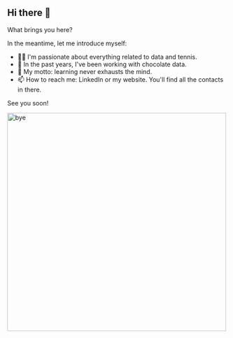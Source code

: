 ## Hi there 👋

What brings you here?

In the meantime, let me introduce myself:
- 🤖🎾 I'm passionate about everything related to data and tennis.
- 🍫 In the past years, I've been working with chocolate data.
- 🌱 My motto: learning never exhausts the mind.
- 📫 How to reach me: LinkedIn or my website. You'll find all the contacts in there.

See you soon!

<img src="https://images.unsplash.com/photo-1454789548928-9efd52dc4031?q=80&w=2080&auto=format&fit=crop&ixlib=rb-4.0.3&ixid=M3wxMjA3fDB8MHxwaG90by1wYWdlfHx8fGVufDB8fHx8fA%3D%3D" alt="bye" width="500"/>

